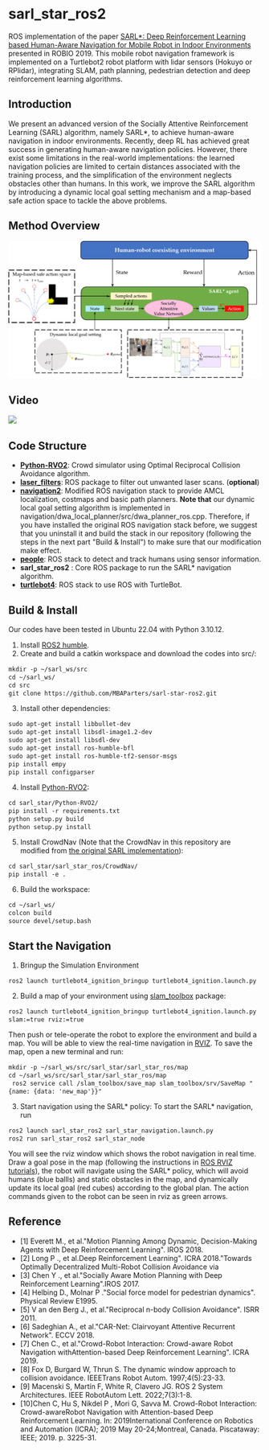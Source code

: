 # sarl_star_ros2
ROS implementation of the paper [SARL*: Deep Reinforcement Learning based Human-Aware Navigation for Mobile Robot in Indoor Environments](https://ieeexplore.ieee.org/abstract/document/8961764) presented in ROBIO 2019. This mobile robot navigation framework is implemented on a Turtlebot2 robot platform with lidar sensors (Hokuyo or RPlidar), integrating SLAM, path planning, pedestrian detection and deep reinforcement learning algorithms.

## Introduction
We present an advanced version of the Socially Attentive Reinforcement Learning (SARL) algorithm, namely SARL*, to achieve human-aware navigation in indoor environments. Recently, deep RL has achieved great success in generating human-aware navigation policies. However, there exist some limitations in the real-world implementations: the learned navigation policies are limited to certain distances associated with the training process, and the simplification of the environment neglects obstacles other than humans. In this work, we improve the SARL algorithm by introducing a dynamic local goal setting mechanism and a map-based safe action space to tackle the above problems. 

## Method Overview
![For more details, please refer to the paper.](https://github.com/MBAParters/sarl-star-ros2/blob/master/imgs/overview.png)


## Video
![](https://github.com/MBAParters/sarl-star-ros2/blob/master/imgs/example.gif)

## Code Structure
- **[Python-RVO2](https://github.com/sybrenstuvel/Python-RVO2)**: Crowd simulator using Optimal Reciprocal Collision Avoidance algorithm.
- [**laser_filters**](http://wiki.ros.org/laser_filters): ROS package to filter out unwanted laser scans. (**optional**)
 - **[navigation2](https://wiki.ros.org/nav2_navigation)**: Modified ROS navigation stack to provide AMCL localization, costmaps and basic path planners. **Note that** our dynamic local goal setting algorithm is implemented in navigation/dwa_local_planner/src/dwa_planner_ros.cpp. Therefore, if you have installed the original ROS navigation stack before, we suggest that you uninstall it and build the stack in our repository (following the steps in the next part "Build & Install") to make sure that our modification make effect.
 - **[people](http://wiki.ros.org/people)**: ROS stack to detect and track humans using sensor information.
  - **sarl_star_ros2** : Core ROS package to run the SARL* navigation algorithm.
 - **[turtlebot4](https://wiki.ros.org/Robots/TurtleBot4)**: ROS stack to use ROS with TurtleBot.

## Build & Install
Our codes have been tested in Ubuntu 22.04 with Python 3.10.12. 
1. Install [ROS2 humble](http://wiki.ros.org/humble/Installation/Ubuntu).
2. Create and build a catkin workspace and download the codes into src/:
```
mkdir -p ~/sarl_ws/src
cd ~/sarl_ws/
cd src
git clone https://github.com/MBAParters/sarl-star-ros2.git
```
3. Install other dependencies:

```
sudo apt-get install libbullet-dev
sudo apt-get install libsdl-image1.2-dev
sudo apt-get install libsdl-dev
sudo apt-get install ros-humble-bfl
sudo apt-get install ros-humble-tf2-sensor-msgs
pip install empy
pip install configparser
```
4. Install [Python-RVO2](https://github.com/sybrenstuvel/Python-RVO2):

```
cd sarl_star/Python-RVO2/
pip install -r requirements.txt
python setup.py build
python setup.py install
```
5. Install CrowdNav (Note that the CrowdNav in this repository are modified from [the original SARL implementation](https://github.com/vita-epfl/CrowdNav)):

```
cd sarl_star/sarl_star_ros/CrowdNav/
pip install -e .
```

6. Build the workspace:

```
cd ~/sarl_ws/
colcon build
source devel/setup.bash
```

## Start the Navigation

1. Bringup the Simulation Environment
```
ros2 launch turtlebot4_ignition_bringup turtlebot4_ignition.launch.py
```

2. Build a map of your environment using [slam_toolbox](https://wiki.ros.org/slam_toolbox) package:
```
ros2 launch turtlebot4_ignition_bringup turtlebot4_ignition.launch.py slam:=true rviz:=true
```
Then push or tele-operate the robot to explore the environment and build a map. You will be able to view the real-time navigation in [RVIZ](http://wiki.ros.org/rviz). 
To save the map, open a new terminal and run:
```
mkdir -p ~/sarl_ws/src/sarl_star/sarl_star_ros/map
cd ~/sarl_ws/src/sarl_star/sarl_star_ros/map
 ros2 service call /slam_toolbox/save_map slam_toolbox/srv/SaveMap "{name: {data: 'new_map'}}"
```

3. Start navigation using the SARL* policy:
To start the SARL* navigation, run
```
ros2 launch sarl_star_ros2 sarl_star_navigation.launch.py
ros2 run sarl_star_ros2 sarl_star_node
```
You will see the rviz window which shows the robot navigation in real time. Draw a goal pose in the map (following the instructions in [ROS RVIZ tutorials](http://wiki.ros.org/navigation/Tutorials/Using%20rviz%20with%20the%20Navigation%20Stack)), the robot will navigate using the SARL* policy, which will avoid humans (blue ballls) and static obstacles in the map, and dynamically update its local goal (red cubes) according to the global plan. The action commands given to the robot can be seen in rviz as green arrows.

## Reference

- [1] Everett M., et al."Motion Planning Among Dynamic, Decision-Making Agents with Deep Reinforcement Learning". IROS 2018.
- [2] Long P ., et al.Deep Reinforcement Learning". ICRA 2018."Towards Optimally Decentralized Multi-Robot Collision Avoidance via
- [3] Chen Y ., et al."Socially Aware Motion Planning with Deep Reinforcement Learning".IROS 2017.
- [4] Helbing D., Molnar P ."Social force model for pedestrian dynamics". Physical Review E1995.
- [5] V an den Berg J., et al."Reciprocal n-body Collision Avoidance". ISRR 2011.
- [6] Sadeghian A., et al."CAR-Net: Clairvoyant Attentive Recurrent Network". ECCV 2018.
- [7] Chen C., et al."Crowd-Robot Interaction: Crowd-aware Robot Navigation withAttention-based Deep Reinforcement Learning". ICRA 2019.
- [8] Fox D, Burgard W, Thrun S. The dynamic window approach to collision avoidance. IEEETrans Robot Autom. 1997;4(5):23-33.
- [9] Macenski S, Martín F, White R, Clavero JG. ROS 2 System Architectures. IEEE RobotAutom Lett. 2022;7(3):1-8.
- [10]Chen C, Hu S, Nikdel P , Mori G, Savva M. Crowd-Robot Interaction: Crowd-awareRobot Navigation with Attention-based Deep Reinforcement Learning. In: 2019International Conference on Robotics and Automation (ICRA); 2019 May 20-24;Montreal, Canada. Piscataway: IEEE; 2019. p. 3225-31.



